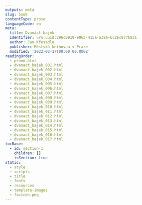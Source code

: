 ```yaml
---
outputs: meta
slug: book
contentType: prose
languageCode: en
meta:
  title: Dvanáct bajek
  identifier: urn:uuid:296c0919-9963-415a-a386-6c26c077b931
  author: Jan Křesadlo
  publisher: Městská knihovna v Praze
  modified: '2022-02-17T00:00:00.000Z'
readingOrder:
  - promo.html
  - dvanact_bajek_001.html
  - dvanact_bajek_002.html
  - dvanact_bajek_003.html
  - dvanact_bajek_004.html
  - dvanact_bajek_005.html
  - dvanact_bajek_006.html
  - dvanact_bajek_007.html
  - dvanact_bajek_008.html
  - dvanact_bajek_009.html
  - dvanact_bajek_010.html
  - dvanact_bajek_011.html
  - dvanact_bajek_012.html
  - dvanact_bajek_013.html
  - dvanact_bajek_014.html
  - dvanact_bajek_015.html
  - dvanact_bajek_016.html
  - dvanact_bajek_017.html
tocBase:
  - id: section-1
    children: []
    isSection: true
static:
  - style
  - scripts
  - title
  - fonts
  - resources
  - template-images
  - favicon.png
---
```

